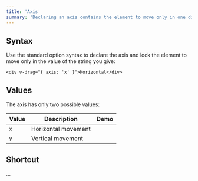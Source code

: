 ```yaml
---
title: 'Axis'
summary: 'Declaring an axis contains the element to move only in one direction, either horizontal or vertical.'
---
```


## Syntax

Use the standard option syntax to declare the axis and lock the element to move only in the value of the string you give:

```vue
<div v-drag="{ axis: 'x' }">Horizontal</div>
```

<DemoContainer id="axis-01">
  <DragPill axis="x" />
</DemoContainer>

## Values

The axis has only two possible values:

|Value|Description|Demo|
|------|------|------|
|`x`|Horizontal movement|<DragPill axis="x" />|
|`y`|Vertical movement|<DragPill axis="y" />|

## Shortcut

...
